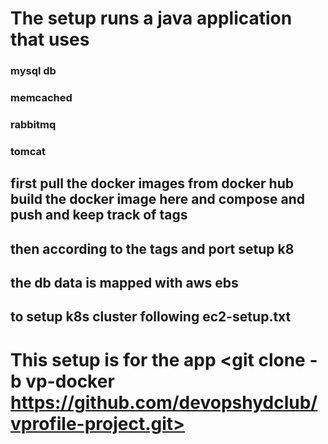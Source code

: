 # The setup runs a java application that uses 

### mysql db
### memcached
### rabbitmq
### tomcat



## first pull the docker images from docker hub build the docker image here and compose and push and keep track of tags
## then according to the tags and port setup k8
## the db data is mapped with aws ebs 
## to setup k8s cluster following ec2-setup.txt


# This setup is for the app <git clone -b vp-docker https://github.com/devopshydclub/vprofile-project.git>